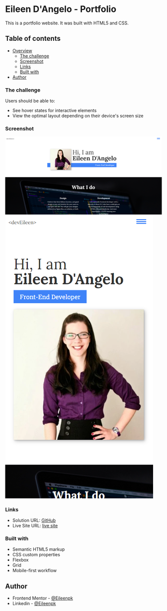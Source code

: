 # Eileen D'Angelo - Portfolio

This is a portfolio website. It was built with HTML5 and CSS.

## Table of contents

- [Overview](#overview)
  - [The challenge](#the-challenge)
  - [Screenshot](#screenshot)
  - [Links](#links)
  - [Built with](#built-with)
- [Author](#author)


### The challenge

Users should be able to:

- See hover states for interactive elements
- View the optimal layout depending on their device's screen size

### Screenshot

![screen shot of full screen webpage](https://github.com/Eileenpk/portfolio/blob/main/img/Screenshot-full-website.png)
![screen shot of mobile webpage](https://github.com/Eileenpk/portfolio/blob/main/img/Screenshot-mobile.png)
### Links

- Solution URL: [GitHub](https://github.com/Eileenpk/portfolio)
- Live Site URL: [live site]( https://eileenpk.github.io/portfolio/)

### Built with

- Semantic HTML5 markup
- CSS custom properties
- Flexbox
- Grid
- Mobile-first workflow

## Author

- Frontend Mentor - [@Eileenpk](https://www.frontendmentor.io/profile/Eileenpk)
- Linkedin - [@Eileenpk](www.linkedin.com/in/eileen-dangelo)
